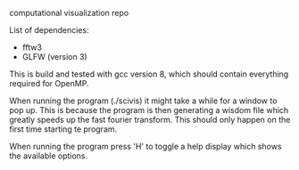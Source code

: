 computational visualization repo

List of dependencies:
* fftw3
* GLFW (version 3)

This is build and tested with gcc version 8, which should contain everything required for OpenMP.

When running the program (./scivis) it might take a while for a window to pop up. This is because the program is then generating a wisdom file which greatly speeds up the fast fourier transform. This should only happen on the first time starting te program.

When running the program press 'H' to toggle a help display which shows the available options.